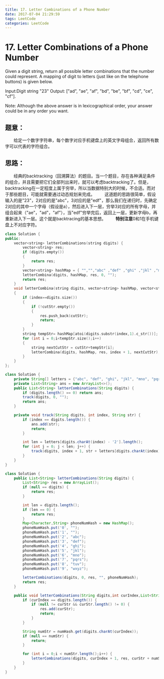 ```yaml
---
title: 17. Letter Combinations of a Phone Number
date: 2017-07-04 21:29:59
tags: LeetCode
categories: LeetCode
---
```


# 17. Letter Combinations of a Phone Number

Given a digit string, return all possible letter combinations that the number could represent.
A mapping of digit to letters (just like on the telephone buttons) is given below.

Input:Digit string "23"
Output: ["ad", "ae", "af", "bd", "be", "bf", "cd", "ce", "cf"].

Note:
Although the above answer is in lexicographical order, your answer could be in any order you want.

<!--more-->

## 题意：

　　给定一个数字字符串，每个数字对应手机键盘上的英文字母组合，返回所有数字可以代表的字符组合。

## 思路：

　　经典的backtracking（回溯算法）的题目。当一个题目，存在各种满足条件的组合，并且需要把它们全部列出来时，就可以考虑backtracking了。但是，backtracking在一定程度上属于穷举，所以当数据特别大的时候，不合适。而对于那些题目，可能就需要通过动态规划来完成。
　　这道题的思路很简单，假设输入的是"23"，2对应的是"abc"，3对应的是"edf"，那么我们在递归时，先确定2对应的其中一个字母（假设是a），然后进入下一层，穷举3对应的所有字母，并组合起来（"ae"，"ad"，"af"），当"edf"穷举完后，返回上一层，更新字母b，再重新进入下一层。这个就是backtracing的基本思想。
　　**特别注意**0和1在手机键盘上不对应字符。

```c++
class Solution {
public:
	vector<string> letterCombinations(string digits) {
		vector<string> res;
		if (digits.empty())
		{
			return res;
		}
		vector<string> hashMap = { "","","abc" ,"def" ,"ghi" ,"jkl" ,"mno" ,"pqrs" ,"tuv" ,"wxyz" };//0,1下标对应的是空字符串
		letterCombina(digits, hashMap, res, 0, "");
		return res;
	}
	void letterCombina(string digits, vector<string> hashMap, vector<string> &res, int index, string cutStr)//返回上一层要记录结果值，左移用引用参数
	{
		if (index==digits.size())
		{
			if (!cutStr.empty())
			{
				res.push_back(cutStr);
				return;
			}
		}
		string tempStr= hashMap[atoi(digits.substr(index,1).c_str())];
		for (int i = 0;i<tempStr.size();i++)
		{
			string nextCutStr = cutStr+tempStr[i];
			letterCombina(digits, hashMap, res, index + 1, nextCutStr);
		}
	}
};

```


```java
class Solution {
    private String[] letters = {"abc", "def", "ghi", "jkl", "mno", "pqrs", "tuv", "wxyz"};
    private List<String> ans = new ArrayList<>();
    public List<String> letterCombinations(String digits) {
        if (digits.length() == 0) return ans;
        track(digits, 0, "");
        return ans;
    }

    private void track(String digits, int index, String str) {
        if (index == digits.length()) {
            ans.add(str);
            return;
        }

        int len = letters[digits.charAt(index) - '2'].length();
        for (int j = 0; j < len; j++) {
            track(digits, index + 1, str + letters[digits.charAt(index) - '2'].charAt(j));
        }
    }
}
```

```java
class Solution {
    public List<String> letterCombinations(String digits) {
        List<String> res = new ArrayList();
        if (null == digits) {
            return res;
        }

        int len = digits.length();
        if (len == 0) {
            return res;
        }
        Map<Character,String> phoneNumHash = new HashMap();
        phoneNumHash.put('0', "");
        phoneNumHash.put('1', "");
        phoneNumHash.put('2', "abc");
        phoneNumHash.put('3', "def");
        phoneNumHash.put('4', "ghi");
        phoneNumHash.put('5', "jkl");
        phoneNumHash.put('6', "mno");
        phoneNumHash.put('7', "pqrs");
        phoneNumHash.put('8', "tuv");
        phoneNumHash.put('9', "wxyz");

        letterCombinations(digits, 0, res, "", phoneNumHash);
        return res;
    }

    public void letterCombinations(String digits,int curIndex,List<String> res,String curStr,Map<Character,String> numHash){
        if (curIndex == digits.length()) {
            if (null != curStr && curStr.length() != 0) {
                res.add(curStr);
                return;
            }
        }

        String numStr = numHash.get(digits.charAt(curIndex));
        if (null == numStr) {
            return;
        }

        for (int i = 0;i < numStr.length();i++) {
            letterCombinations(digits, curIndex + 1, res, curStr + numStr.charAt(i), numHash);
        }
    }
}
```
